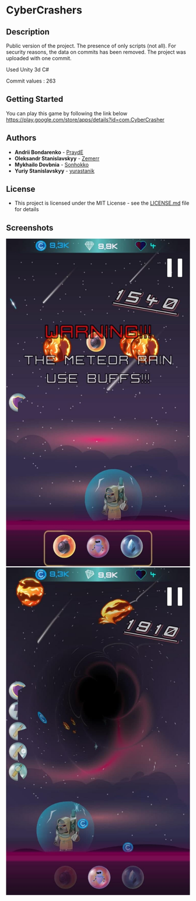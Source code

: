 # CyberCrashers

## Description

Public version of the project. The presence of only scripts (not all).
For security reasons, the data on commits has been removed. The project was uploaded with one commit.

Used Unity 3d
C#

Commit values : 263 

## Getting Started
You can play this game by following the link below
https://play.google.com/store/apps/details?id=com.CyberCrasher

## Authors

* **Andrii Bondarenko** - [PraydE](https://github.com/PraydE007)
* **Oleksandr Stanislavskyy** - [Zemerr](https://github.com/Zemerr)
* **Mykhailo Dovbnia** - [Sonhokko](https://github.com/Sonhokko)
* **Yuriy Stanislavskyy** - [yurastanik](https://github.com/yurastanik)

## License

* This project is licensed under the MIT License - see the [LICENSE.md](LICENSE.md) file for details


## Screenshots

![](scrn1.jpg)
![](scrn2.jpg)
